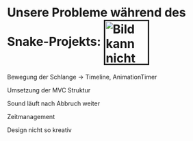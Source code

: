 <h1> Unsere Probleme während des Snake-Projekts:   
<img src="https://cdn-icons-png.flaticon.com/512/150/150409.png" height="100" width="100" alt="Bild kann nicht geladen werden." border="3" align="center"></h1>





<p> Bewegung der Schlange -> Timeline, AnimationTimer </p> 
<p> Umsetzung der MVC Struktur </p> 
<p> Sound läuft nach Abbruch weiter</p> 
<p> Zeitmanagement</p> 
<p> Design nicht so kreativ </p> 

